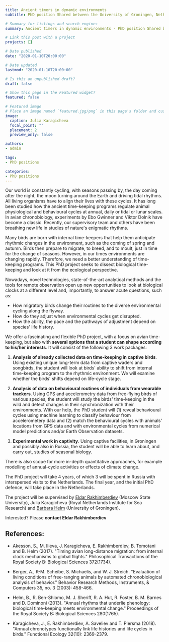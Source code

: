 ```yaml
---
title: Ancient timers in dynamic environments
subtitle: PhD position Shared between the University of Groningen, Netherlands, and Lomonosov Moscow State University, Russia.

# Summary for listings and search engines
summary: Ancient timers in dynamic environments - PhD position Shared between the University of Groningen, Netherlands, and Lomonosov Moscow State University, Russia.

# Link this post with a project
projects: []

# Date published
date: "2020-01-10T20:00:00"

# Date updated
lastmod: "2020-01-10T20:00:00"

# Is this an unpublished draft?
draft: false

# Show this page in the Featured widget?
featured: false

# Featured image
# Place an image named `featured.jpg/png` in this page's folder and customize its options here.
image:
  caption: Julia Karagicheva
  focal_point: ""
  placement: 2
  preview_only: false

authors:
- admin

tags:
- PhD positions

categories:
- PhD positions
---
```


Our world is constantly cycling, with seasons passing by, the day coming after the night, the moon turning around the Earth and driving tidal rhythms. All living organisms have to align their lives with these cycles. It has long been studied how the ancient time-keeping programs regulate animal physiological and behavioural cycles at annual, daily or tidal or lunar scales. In avian chronobiology, experiments by Ebo Gwinner and Viktor Dolnik have become a classic. Recently, our supervisory team and others have been breathing new life in studies of nature's enigmatic rhythms.

Many birds are born with internal time-keepers that help them anticipate rhythmic changes in the environment, such as the coming of spring and autumn. Birds then prepare to migrate, to breed, and to moult, just in time for the change of seasons. However, in our times environments are changing rapidly. Therefore, we need a better understanding of  time-keeping programs. This PhD project seeks to dissect biological time-keeping and look at it from the ecological perspective.

Nowadays, novel technologies, state-of-the-art analytical methods and the tools for remote observation open up new opportunities to look at biological clocks at a different level and, importantly, to answer acute questions, such as:

- How migratory birds change their routines to the diverse environmental cycling along the flyway.
- How do they adjust when environmental cycles get disrupted.
- How the ability, the pace and the pathways of adjustment depend on species' life history.

We offer a fascinating and flexible PhD project, with a focus on avian time-keeping, but also with __several options that a student can shape according to  his/her interests__. It will consist of the following 3 work packages:

1. __Analysis of already collected data on time-keeping in captive birds__. Using existing unique long-term data from captive waders and songbirds, the student will look at birds' ability to shift from internal time-keeping program to the rhythmic environment. We will examine whether the birds' shifts depend on life-cycle stage. 

2. __Analysis of data on behavioural routines of individuals from wearable trackers__. Using GPS and accelerometry data from free-flying birds of various species, the student will study the birds' time-keeping in the wild and detect changes in their synchronization with their environments. With our help, the PhD student will (1) reveal behavioural cycles using  machine learning to classify behaviour from accelerometery data and (2) match the behavioural cycles with animals' locations from GPS data and with environmental cycles from numerical model predictions and/or Earth Observation datasets.

3. __Experimental work in captivity__. Using captive facilities, in Groningen and possibly also in Russia, the student will be able to learn about, and carry out, studies of seasonal biology.

There is also scope for more in-depth quantitative approaches, for example modelling of annual-cycle activities or effects of climate change.

The PhD project will take 4 years, of which 3 will be spent in Russia with interspersed visits to the Netherlands. The final year, and the initial PhD defence, will take place in the Netherlands.

The project will be supervised by [Eldar Rakhimberdiev](https://eldarrak.github.io) (Moscow State University), Julia Karagicheva (Royal Netherlands Institute for Sea Research) and [Barbara Helm](https://www.rug.nl/staff/b.helm/) (University of Groningen).

Interested? Please __contact Eldar Rakhimberdiev__

## References:

- Akesson, S., M. Ilieva, J. Karagicheva, E. Rakhimberdiev, B. Tomotani and B. Helm (2017). "Timing avian long-distance migration: from internal clock mechanisms to global flights." Philosophical Transactions of the Royal Society B: Biological Sciences 372(1734).

- Berger, A., K-M. Scheibe, S. Michaelis, and W. J. Streich. "Evaluation of living conditions of free-ranging animals by automated chronobiological analysis of behavior." Behavior Research Methods, Instruments, & Computers 35, no. 3 (2003): 458-466.

- Helm, B., R. Ben-Shlomo, M. J. Sheriff, R. A. Hut, R. Foster, B. M. Barnes and D. Dominoni (2013). "Annual rhythms that underlie phenology: biological time-keeping meets environmental change." Proceedings of the Royal Society B: Biological Sciences 280(1765).

- Karagicheva, J., E. Rakhimberdiev, A. Saveliev and T. Piersma (2018). "Annual chronotypes functionally link life histories and life cycles in birds." Functional Ecology 32(10): 2369-2379.